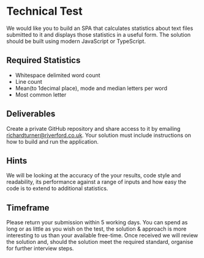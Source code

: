 # Technical Test
We would like you to build an SPA that calculates statistics about text files submitted to it and displays those statistics in a useful form. The solution should be built using modern JavaScript or TypeScript.

## Required Statistics
- Whitespace delimited word count
- Line count
- Mean(to 1decimal place), mode and median letters per word
- Most common letter

## Deliverables
Create a private GitHub repository and share access to it by emailing richardturner@riverford.co.uk. Your solution must include instructions on how to build and run the application.

## Hints
We will be looking at the accuracy of the your results, code style and readability, its performance against a range of inputs and how easy the code is to extend to additional statistics.

## Timeframe
Please return your submission within 5 working days. You can spend as long or as little as you wish on the test, the solution & approach is more interesting to us than your available free-time. Once received we will review the solution and, should the solution meet the required standard, organise for further interview steps. 
